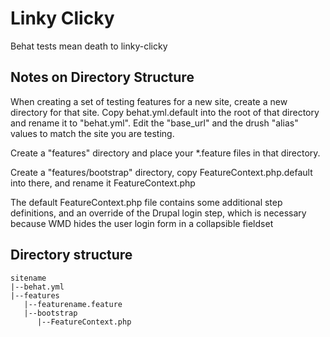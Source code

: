 Linky Clicky
============

Behat tests mean death to linky-clicky

Notes on Directory Structure
----------------------------

When creating a set of testing features for a new site, create a new directory for that site. Copy behat.yml.default into the root of that directory and rename it to "behat.yml". Edit the "base_url" and the drush "alias" values to match the site you are testing.

Create a "features" directory and place your *.feature files in that directory.

Create a "features/bootstrap" directory, copy FeatureContext.php.default into there, and rename it FeatureContext.php

The default FeatureContext.php file contains some additional step definitions, and an override of the Drupal login step, which is necessary because WMD hides the user login form in a collapsible fieldset

Directory structure
-------------------

    sitename
    |--behat.yml
    |--features
       |--featurename.feature
       |--bootstrap
          |--FeatureContext.php
